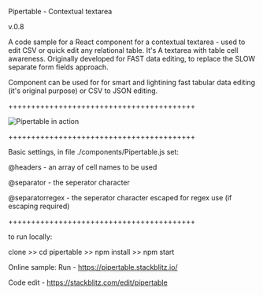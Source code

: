 Pipertable - Contextual textarea

v.0.8

A code sample for a React component for a contextual textarea - used to edit CSV or quick edit any relational table.
It's A textarea with table cell awareness. Originally developed for FAST data editing, to replace the SLOW separate form fields approach.

Component can be used for for smart and lightining fast tabular data editing (it's original purpose) or CSV to JSON editing.

+++++++++++++++++++++++++++++++++++++++++

![Pipertable in action](https://user-images.githubusercontent.com/5362593/35754896-cca8d8c0-086d-11e8-9195-fd783781152c.png "")

+++++++++++++++++++++++++++++++++++++++++


Basic settings, in file ./components/Pipertable.js set:

@headers - an array of cell names to be used

@separator - the seperator character

@separatorregex - the seperator character escaped for regex use (if escaping required)

+++++++++++++++++++++++++++++++++++++++++

to run locally:
 
clone >>
 cd pipertable >> 
 npm install >> 
 npm start


Online sample:
Run - https://pipertable.stackblitz.io/

Code edit - https://stackblitz.com/edit/pipertable

 
 